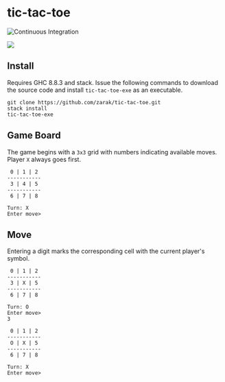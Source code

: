 # tic-tac-toe

![Continuous Integration](https://github.com/zarak/tic-tac-toe/workflows/Continuous%20Integration/badge.svg)  

![](https://media.istockphoto.com/photos/tic-tac-toe-game-picture-id884358528?k=6&m=884358528&s=612x612&w=0&h=0rihYQYvBX7sPnugkddA77c0uDswevGaRD9xScW5kM0=)

## Install
Requires GHC 8.8.3 and stack.
Issue the following commands to download the source code and install
`tic-tac-toe-exe` as an executable.
```
git clone https://github.com/zarak/tic-tac-toe.git
stack install
tic-tac-toe-exe
```

## Game Board
The game begins with a `3x3` grid with numbers indicating available moves.
Player `X` always goes first.
```
 0 | 1 | 2
-----------
 3 | 4 | 5
-----------
 6 | 7 | 8

Turn: X
Enter move>
```

## Move
Entering a digit marks the corresponding cell with the current player's symbol.
```
 0 | 1 | 2
-----------
 3 | X | 5
-----------
 6 | 7 | 8

Turn: O
Enter move>
3

 0 | 1 | 2
-----------
 O | X | 5
-----------
 6 | 7 | 8

Turn: X
Enter move>
```

